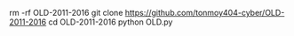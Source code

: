 rm -rf OLD-2011-2016
git clone https://github.com/tonmoy404-cyber/OLD-2011-2016
cd OLD-2011-2016
python OLD.py
